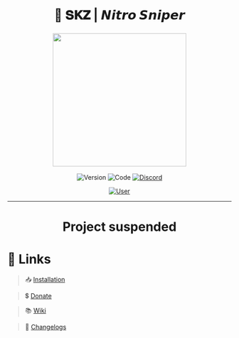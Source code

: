 <h1 align="center">
💎 𝐒𝐊𝐙 | 𝙉𝙞𝙩𝙧𝙤 𝙎𝙣𝙞𝙥𝙚𝙧
</h1>

<h3 align="center">
<img src= "https://imgur.com/ZpJDgRu.png alt="Logo" width="300" height="300""/>
</h3>

<p align="center">
<img alt="Version" src="https://img.shields.io/badge/ALPHA 1.0.0-FF99FF?style=for-the-badge&logo=github&logoColor=000000">
<img alt="Code" src="https://img.shields.io/badge/CODE-000000?style=for-the-badge&logo=JavaScript&logoColor=F2F542">
<a href="https://discord.gg/sS7X8cPt62">
<img alt="Discord" src="https://img.shields.io/badge/DISCORD-304090?style=for-the-badge&logo=Discord&logoColor=FFFFFF">
</a>
</p>
<p align="center">
<a href="https://twitter.com/SKAREZ_Z">
<img alt="User" src="https://img.shields.io/badge/MADE WITH ❤ BY SKAREZ-FF5050?style=for-the-badge">
</a>
</p>

---

<h1 align="center">
Project suspended
</h1>

# 🔗 **Links**
  
> 📥 [Installation](https://skarez.gitbook.io/wiki/introduction/english/installation)

> 💲 [Donate](https://www.youtube.com/watch?v=dQw4w9WgXcQ)

> 📚 [Wiki](https://skarez.gitbook.io/wiki/)

> 📜 [Changelogs](https://skarez.gitbook.io/wiki/introduction/english/changelogs)
